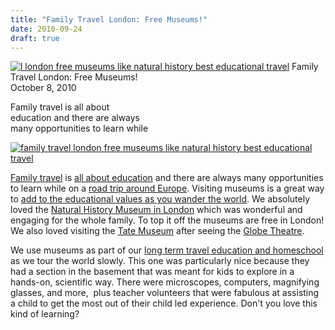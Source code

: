 ```yaml
---
title: "Family Travel London: Free Museums!"
date: 2010-09-24
draft: true
---
```


 [![l london free museums like natural history best educational travel](https://soultravelers3.typepad.com/.a/6a00e5502a950788330133f468b5ad970b-200wi "l london free museums like natural history best educational travel")](http://soultravelers3.typepad.com/.a/6a00e5502a950788330133f468b5ad970b-pi) Family Travel London: Free Museums!  
October 8, 2010

Family travel is all about  
education and there are always  
many opportunities to learn while

  

  

  

  

<!--more-->

[![family travel london free museums like natural history best educational travel](http://soultravelers3.typepad.com/.a/6a00e5502a950788330133f468b614970b-500wi "family travel london free museums like natural history best educational travel")](http://soultravelers3.typepad.com/.a/6a00e5502a950788330133f468b614970b-pi)  

[Family travel](http://soultravelers3new.local/2009/04/how-to-travel-the-world-as-a-digital-nomad-family.html) is [all about education](http://soultravelers3new.local/2010/04/family-travel-homeschool-education-global-students-lifestyle-design-location-independent-4hww-around.html) and there are always many opportunities to learn while on a [road trip around Europe](http://soultravelers3new.local/2010/06/grand-tour-europe-iv-family-travel-extended-vacation-road-trip-summer-holiday-abroad.html). Visiting museums is a great way to [add to the educational values as you wander the world](http://soultravelers3new.local/2010/04/around-the-world-family-travel-soultravelers3-digital-nomad-global-international-family-travel.html). We absolutely loved the [Natural History Museum in London](http://www.nhm.ac.uk/) which was wonderful and engaging for the whole family. To top it off the museums are free in London! We also loved visiting the [Tate Museum](http://www.tate.org.uk/) after seeing the [Globe Theatre](http://soultravelers3new.local/2009/07/family-travel-photoengland-globe-theatre-king-lear.html).  
  
We use museums as part of our [long term travel education and homeschool](http://soultravelers3new.local/2010/03/long-term-family-travel-homeschool-roadschool-world-school-digitalnomad-lifestyle-design-virtual-.html) as we tour the world slowly. This one was particularly nice because they had a section in the basement that was meant for kids to explore in a hands-on, scientific way. There were microscopes, computers, magnifying glasses, and more,  plus teacher volunteers that were fabulous at assisting a child to get the most out of their child led experience. Don't you love this kind of learning?

